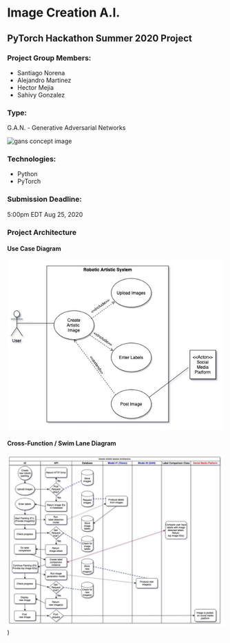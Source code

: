 # Image Creation A.I.
## PyTorch Hackathon Summer 2020 Project

### Project Group Members:
- Santiago Norena
- Alejandro Martinez
- Hector Mejia
- Sahivy Gonzalez

### Type:
G.A.N. - Generative Adversarial Networks

![gans concept image](gans_image.png)

### Technologies:
- Python
- PyTorch

### Submission Deadline:
5:00pm EDT Aug 25, 2020

### Project Architecture

#### Use Case Diagram

![use case diagram](UML-diagrams/UseCaseDiagram-PytorchHackaton-Jul20_20.jpg)

#### Cross-Function / Swim Lane Diagram

![cross-function / swim lane diagram](UML-diagrams/Cross-funtional_SwimlaneDiagram-PyTorchHackathon-Jul20_20.jpg))

